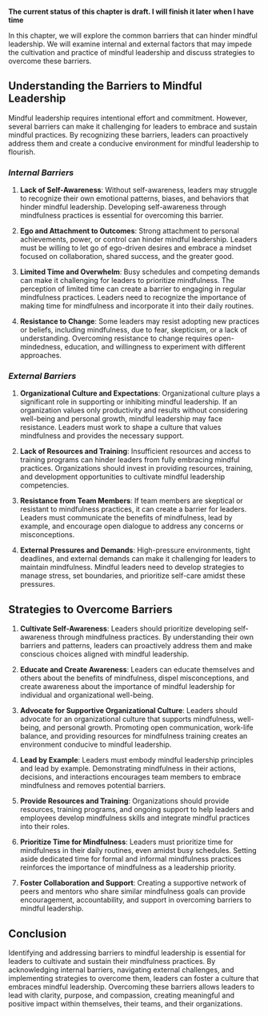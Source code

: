 **The current status of this chapter is draft. I will finish it later when I have time**

In this chapter, we will explore the common barriers that can hinder mindful leadership. We will examine internal and external factors that may impede the cultivation and practice of mindful leadership and discuss strategies to overcome these barriers.

**Understanding the Barriers to Mindful Leadership**
----------------------------------------------------

Mindful leadership requires intentional effort and commitment. However, several barriers can make it challenging for leaders to embrace and sustain mindful practices. By recognizing these barriers, leaders can proactively address them and create a conducive environment for mindful leadership to flourish.

### *Internal Barriers*

1. **Lack of Self-Awareness**: Without self-awareness, leaders may struggle to recognize their own emotional patterns, biases, and behaviors that hinder mindful leadership. Developing self-awareness through mindfulness practices is essential for overcoming this barrier.

2. **Ego and Attachment to Outcomes**: Strong attachment to personal achievements, power, or control can hinder mindful leadership. Leaders must be willing to let go of ego-driven desires and embrace a mindset focused on collaboration, shared success, and the greater good.

3. **Limited Time and Overwhelm**: Busy schedules and competing demands can make it challenging for leaders to prioritize mindfulness. The perception of limited time can create a barrier to engaging in regular mindfulness practices. Leaders need to recognize the importance of making time for mindfulness and incorporate it into their daily routines.

4. **Resistance to Change**: Some leaders may resist adopting new practices or beliefs, including mindfulness, due to fear, skepticism, or a lack of understanding. Overcoming resistance to change requires open-mindedness, education, and willingness to experiment with different approaches.

### *External Barriers*

1. **Organizational Culture and Expectations**: Organizational culture plays a significant role in supporting or inhibiting mindful leadership. If an organization values only productivity and results without considering well-being and personal growth, mindful leadership may face resistance. Leaders must work to shape a culture that values mindfulness and provides the necessary support.

2. **Lack of Resources and Training**: Insufficient resources and access to training programs can hinder leaders from fully embracing mindful practices. Organizations should invest in providing resources, training, and development opportunities to cultivate mindful leadership competencies.

3. **Resistance from Team Members**: If team members are skeptical or resistant to mindfulness practices, it can create a barrier for leaders. Leaders must communicate the benefits of mindfulness, lead by example, and encourage open dialogue to address any concerns or misconceptions.

4. **External Pressures and Demands**: High-pressure environments, tight deadlines, and external demands can make it challenging for leaders to maintain mindfulness. Mindful leaders need to develop strategies to manage stress, set boundaries, and prioritize self-care amidst these pressures.

**Strategies to Overcome Barriers**
-----------------------------------

1. **Cultivate Self-Awareness**: Leaders should prioritize developing self-awareness through mindfulness practices. By understanding their own barriers and patterns, leaders can proactively address them and make conscious choices aligned with mindful leadership.

2. **Educate and Create Awareness**: Leaders can educate themselves and others about the benefits of mindfulness, dispel misconceptions, and create awareness about the importance of mindful leadership for individual and organizational well-being.

3. **Advocate for Supportive Organizational Culture**: Leaders should advocate for an organizational culture that supports mindfulness, well-being, and personal growth. Promoting open communication, work-life balance, and providing resources for mindfulness training creates an environment conducive to mindful leadership.

4. **Lead by Example**: Leaders must embody mindful leadership principles and lead by example. Demonstrating mindfulness in their actions, decisions, and interactions encourages team members to embrace mindfulness and removes potential barriers.

5. **Provide Resources and Training**: Organizations should provide resources, training programs, and ongoing support to help leaders and employees develop mindfulness skills and integrate mindful practices into their roles.

6. **Prioritize Time for Mindfulness**: Leaders must prioritize time for mindfulness in their daily routines, even amidst busy schedules. Setting aside dedicated time for formal and informal mindfulness practices reinforces the importance of mindfulness as a leadership priority.

7. **Foster Collaboration and Support**: Creating a supportive network of peers and mentors who share similar mindfulness goals can provide encouragement, accountability, and support in overcoming barriers to mindful leadership.

**Conclusion**
--------------

Identifying and addressing barriers to mindful leadership is essential for leaders to cultivate and sustain their mindfulness practices. By acknowledging internal barriers, navigating external challenges, and implementing strategies to overcome them, leaders can foster a culture that embraces mindful leadership. Overcoming these barriers allows leaders to lead with clarity, purpose, and compassion, creating meaningful and positive impact within themselves, their teams, and their organizations.

